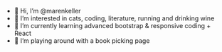 - 👋 Hi, I’m @marenkeller
- 👀 I’m interested in cats, coding, literature, running and drinking wine
- 🌱 I’m currently learning advanced bootstrap & responsive coding + React
- 💞️ I’m playing around with a book picking page


<!---
marenkeller/marenkeller is a ✨ special ✨ repository because its `README.md` (this file) appears on your GitHub profile.
You can click the Preview link to take a look at your changes.
--->

